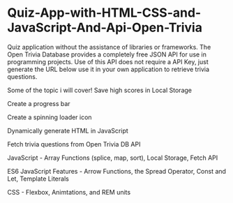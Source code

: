 # Quiz-App-with-HTML-CSS-and-JavaScript-And-Api-Open-Trivia
Quiz application without the assistance of libraries or frameworks.
The Open Trivia Database provides a completely free JSON API for use in programming projects. Use of this API does not require a API Key, just generate the URL below use it in your own application to retrieve trivia questions.

Some of the topic i will cover!
Save high scores in Local Storage

Create a progress bar

Create a spinning loader icon

Dynamically generate HTML in JavaScript

Fetch trivia questions from Open Trivia DB API

JavaScript - Array Functions (splice, map, sort), Local Storage, Fetch API

ES6 JavaScript Features - Arrow Functions, the Spread Operator, Const and Let, Template Literals

CSS - Flexbox, Animtations, and REM units
